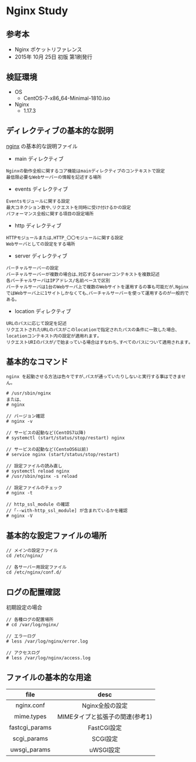 # Nginx Study

## 参考本

- Nginx ポケットリファレンス
- 2015年 10月 25日 初版 第1刷発行

## 検証環境

- OS
  - CentOS-7-x86_64-Minimal-1810.iso
- Nginx
  - 1.17.3

## ディレクティブの基本的な説明

[nginx](centos6_nginx/nginx/nginx_olg.conf) の基本的な説明ファイル

- main ディレクティブ

```
Nginxの動作全般に関するコア機能はmainディレクティブのコンテキストで設定
最低限必要なWebサーバーの情報を記述する場所
```

- events ディレクティブ

```
Eventsモジュールに関する設定
最大コネクション数や､リクエストを同時に受け付けるかの設定
パフォーマンス全般に関する項目の設定場所
```

- http ディレクティブ

```
HTTPモジュールまたは､HTTP_〇〇モジュールに関する設定
Webサーバとしての設定をする場所
```

- server ディレクティブ

```
バーチャルサーバーの設定
バーチャルサーバーが複数の場合は､対応するserverコンテキストを複数記述
各バーチャルサーバはIPアドレス/名前ベースで区別
バーチャルサーバは1台のWebサーバ上で複数のWebサイトを運用するの事も可能だが､NginxではWebサーバ上に1サイトしかなくても､バーチャルサーバーを使って運用するのが一般的である｡
```

- location ディレクティブ

```
URLのパスに応じて設定を記述
リクエストされたURLのパスがこのlocationで指定されたパスの条件に一致した場合､locationコンテキスト内の設定が適用れます｡
リクエストURIのパスが/で始まっている場合はすなわち､すべてのパスについて適用されます｡
```

## 基本的なコマンド

```
nginx を起動させる方法は色々ですが､パスが通っていたりしないと実行する事はできません｡

# /usr/sbin/nginx
または､
# nginx

// バージョン確認
# nginx -v

// サービスの起動など(CentOS7以降)
# systemctl (start/status/stop/restart) nginx

// サービスの起動など(CentoOS6以前)
# service nginx (start/status/stop/restart)

// 設定ファイルの読み直し
# systemctl reload nginx
# /usr/sbin/nginx -s reload

// 設定ファイルのチェック
# nginx -t

// http_ssl_module の確認
// ｢--with-http_ssl_module] が含まれているかを確認
# nginx -V
```

## 基本的な設定ファイルの場所

```
// メインの設定ファイル
cd /etc/nginx/

// 各サーバー用設定ファイル
cd /etc/nginx/conf.d/
```

## ログの配置確認

初期設定の場合

```
// 各種ログの配置場所
# cd /var/log/nginx/

// エラーログ
# less /var/log/nginx/error.log

// アクセスログ
# less /var/log/nginx/access.log
```

## ファイルの基本的な用途

|file|desc|
|:--:|:--:|
|nginx.conf|Nginx全般の設定|
|mime.types|MIMEタイプと拡張子の関連(参考1)|
|fastcgi_params|FastCGI設定|
|scgi_params|SCGI設定|
|uwsgi_params|uWSGI設定|
